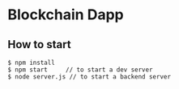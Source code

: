 # Blockchain Dapp

## How to start
	$ npm install
	$ npm start		// to start a dev server
	$ node server.js // to start a backend server


